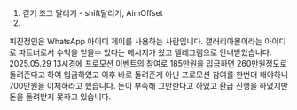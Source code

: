 1. 걷기 조그 달리기  - shift달리기, AimOffset
2. 



피진정인은 WhatsApp 아이디 제이를 사용하는 사람입니다.  갤러리아몰이라는 아이디로 파트너로서 수익을 얻을수 있다는 메시지가 왔고 텔레그램으로 안내받았습니다. 2025.05.29 13시경에 프로모션 이벤트의 참여로 185만원을 입금하면 260만원정도로 돌려준다고 하여 입금하였고 이후 바로 돌려준게 아닌 프로모션 참여를 한번더 해야하니 700만원을 이체하라고 했습니다. 돈이 부족해 그만한다고 하였고 환급 진행을 하였지만 돈을 돌려받지 못하고 있습니다.